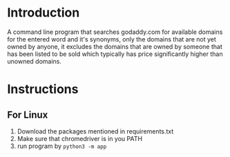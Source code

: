 # Introduction

A command line program that searches godaddy.com for available domains for the entered word and it's synonyms, only the domains that are not yet owned by anyone, it excludes the domains that are owned by someone that has been listed to be sold which typically has price significantly higher than unowned domains.

# Instructions
## For Linux
1. Download the packages mentioned in requirements.txt
2. Make sure that chromedriver is in you PATH
3. run program by `python3 -m app`